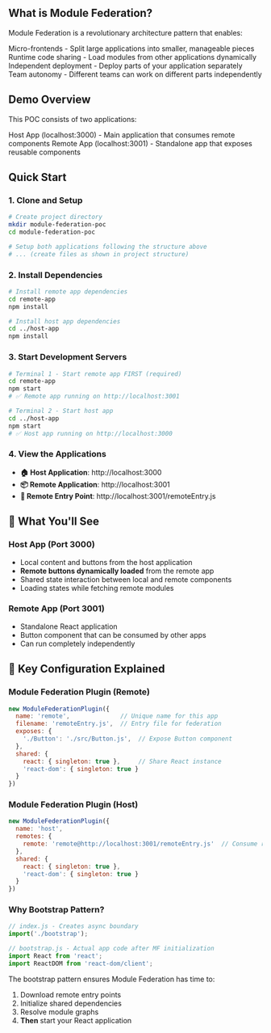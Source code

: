 ## What is Module Federation?
Module Federation is a revolutionary architecture pattern that enables:

Micro-frontends - Split large applications into smaller, manageable pieces
Runtime code sharing - Load modules from other applications dynamically
Independent deployment - Deploy parts of your application separately
Team autonomy - Different teams can work on different parts independently

## Demo Overview
This POC consists of two applications:

Host App (localhost:3000) - Main application that consumes remote components
Remote App (localhost:3001) - Standalone app that exposes reusable components

## Quick Start

### 1. Clone and Setup
```bash
# Create project directory
mkdir module-federation-poc
cd module-federation-poc

# Setup both applications following the structure above
# ... (create files as shown in project structure)
```

### 2. Install Dependencies
```bash
# Install remote app dependencies
cd remote-app
npm install

# Install host app dependencies  
cd ../host-app
npm install
```

### 3. Start Development Servers
```bash
# Terminal 1 - Start remote app FIRST (required)
cd remote-app
npm start
# ✅ Remote app running on http://localhost:3001

# Terminal 2 - Start host app
cd ../host-app  
npm start
# ✅ Host app running on http://localhost:3000
```

### 4. View the Applications
- **🏠 Host Application**: http://localhost:3000
- **📦 Remote Application**: http://localhost:3001
- **🔧 Remote Entry Point**: http://localhost:3001/remoteEntry.js

## 📱 What You'll See

### Host App (Port 3000)
- Local content and buttons from the host application
- **Remote buttons dynamically loaded** from the remote app
- Shared state interaction between local and remote components
- Loading states while fetching remote modules

### Remote App (Port 3001)
- Standalone React application
- Button component that can be consumed by other apps
- Can run completely independently

## 🔧 Key Configuration Explained

### Module Federation Plugin (Remote)
```javascript
new ModuleFederationPlugin({
  name: 'remote',              // Unique name for this app
  filename: 'remoteEntry.js',  // Entry file for federation
  exposes: {
    './Button': './src/Button.js',  // Expose Button component
  },
  shared: {
    react: { singleton: true },     // Share React instance
    'react-dom': { singleton: true }
  }
})
```

### Module Federation Plugin (Host)
```javascript
new ModuleFederationPlugin({
  name: 'host',
  remotes: {
    remote: 'remote@http://localhost:3001/remoteEntry.js'  // Consume remote
  },
  shared: {
    react: { singleton: true },
    'react-dom': { singleton: true }
  }
})
```

### Why Bootstrap Pattern?
```javascript
// index.js - Creates async boundary
import('./bootstrap');

// bootstrap.js - Actual app code after MF initialization
import React from 'react';
import ReactDOM from 'react-dom/client';
```

The bootstrap pattern ensures Module Federation has time to:
1. Download remote entry points
2. Initialize shared dependencies
3. Resolve module graphs
4. **Then** start your React application
